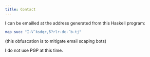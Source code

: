 ```yaml
---
title: Contact
---
```


I can be emailled at the address
generated from this Haskell program:

```hs
map succ "I-V`ksdqr,5?rlr-dc-`b-tj"
```

(this obfuscation is to mitigate email scaping bots)

I do not use PGP at this time.

